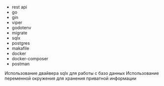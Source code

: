 - rest api
- go
- gin
- viper
- godotenv
- migrate
- sqlx
- postgres
- makafile
- docker
- docker-composer
- postman

Использование двайвера sqlx для работы с базо данных
Использование переменной окружения для хранения приватной информации